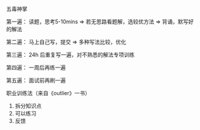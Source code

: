五毒神掌

第一遍：
读题，思考5-10mins => 若无思路看题解，选较优方法 => 背诵，默写好的解法

第二遍：
马上自己写，提交 => 多种写法比较，优化

第三遍：
24h 后重复写一遍，对不熟悉的解法专项训练

第四遍：
一周后再练一遍

第五遍：
面试前再刷一遍

职业训练法（来自《outlier》一书）

1. 拆分知识点
2. 可以练习
3. 反馈

